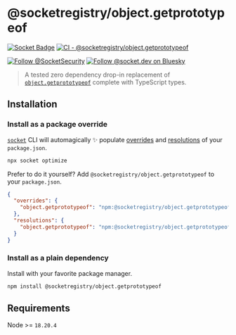 # @socketregistry/object.getprototypeof

[![Socket Badge](https://socket.dev/api/badge/npm/package/@socketregistry/object.getprototypeof)](https://socket.dev/npm/package/@socketregistry/object.getprototypeof)
[![CI - @socketregistry/object.getprototypeof](https://github.com/SocketDev/socket-registry/actions/workflows/ci.yml/badge.svg)](https://github.com/SocketDev/socket-registry/actions/workflows/ci.yml)

[![Follow @SocketSecurity](https://img.shields.io/twitter/follow/SocketSecurity?style=social)](https://twitter.com/SocketSecurity)
[![Follow @socket.dev on Bluesky](https://img.shields.io/badge/Follow-@socket.dev-1DA1F2?style=social&logo=bluesky)](https://bsky.app/profile/socket.dev)

> A tested zero dependency drop-in replacement of
> [`object.getprototypeof`](https://socket.dev/npm/package/object.getprototypeof)
> complete with TypeScript types.

## Installation

### Install as a package override

[`socket`](https://socket.dev/npm/package/socket) CLI will automagically ✨
populate
[overrides](https://docs.npmjs.com/cli/v9/configuring-npm/package-json#overrides)
and [resolutions](https://yarnpkg.com/configuration/manifest#resolutions) of
your `package.json`.

```sh
npx socket optimize
```

Prefer to do it yourself? Add `@socketregistry/object.getprototypeof` to your
`package.json`.

```json
{
  "overrides": {
    "object.getprototypeof": "npm:@socketregistry/object.getprototypeof@^1"
  },
  "resolutions": {
    "object.getprototypeof": "npm:@socketregistry/object.getprototypeof@^1"
  }
}
```

### Install as a plain dependency

Install with your favorite package manager.

```sh
npm install @socketregistry/object.getprototypeof
```

## Requirements

Node >= `18.20.4`
